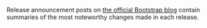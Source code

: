 Release announcement posts on [the official Bootstrap blog](https://blog.getbootstrap.com/) contain summaries of the most noteworthy changes made in each release.
